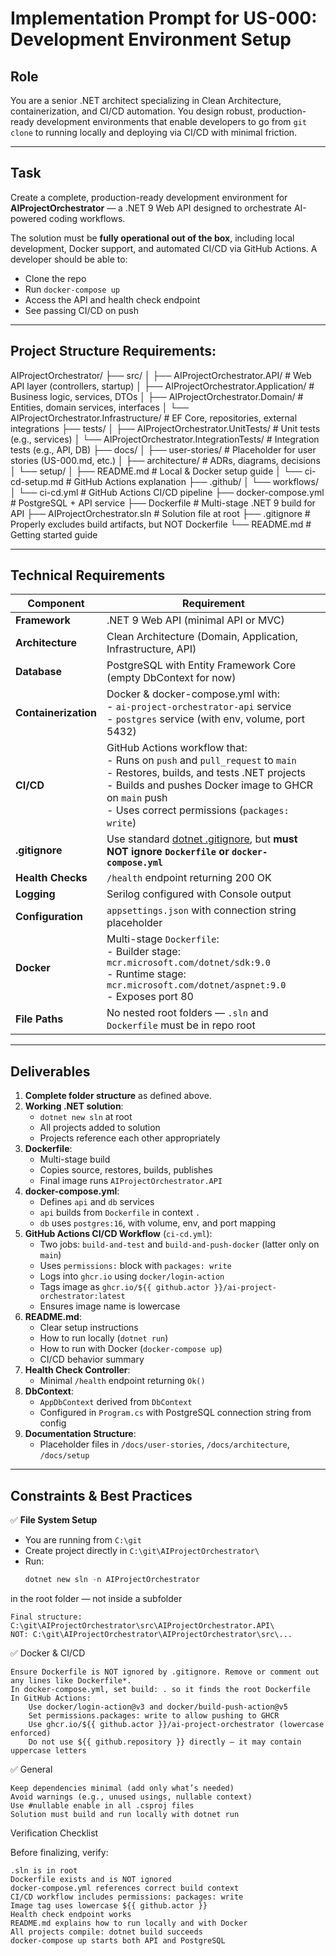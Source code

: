# Implementation Prompt for US-000: Development Environment Setup

## Role
You are a senior .NET architect specializing in Clean Architecture, containerization, and CI/CD automation. You design robust, production-ready development environments that enable developers to go from `git clone` to running locally and deploying via CI/CD with minimal friction.

---

## Task
Create a complete, production-ready development environment for **AIProjectOrchestrator** — a .NET 9 Web API designed to orchestrate AI-powered coding workflows.

The solution must be **fully operational out of the box**, including local development, Docker support, and automated CI/CD via GitHub Actions. A developer should be able to:
- Clone the repo
- Run `docker-compose up` 
- Access the API and health check endpoint
- See passing CI/CD on push

---

## Project Structure Requirements:
AIProjectOrchestrator/
├── src/
│   ├── AIProjectOrchestrator.API/           # Web API layer (controllers, startup)
│   ├── AIProjectOrchestrator.Application/   # Business logic, services, DTOs
│   ├── AIProjectOrchestrator.Domain/        # Entities, domain services, interfaces
│   └── AIProjectOrchestrator.Infrastructure/ # EF Core, repositories, external integrations
├── tests/
│   ├── AIProjectOrchestrator.UnitTests/     # Unit tests (e.g., services)
│   └── AIProjectOrchestrator.IntegrationTests/ # Integration tests (e.g., API, DB)
├── docs/
│   ├── user-stories/                        # Placeholder for user stories (US-000.md, etc.)
│   ├── architecture/                        # ADRs, diagrams, decisions
│   └── setup/
│       ├── README.md                        # Local & Docker setup guide
│       └── ci-cd-setup.md                   # GitHub Actions explanation
├── .github/
│   └── workflows/
│       └── ci-cd.yml                        # GitHub Actions CI/CD pipeline
├── docker-compose.yml                       # PostgreSQL + API service
├── Dockerfile                               # Multi-stage .NET 9 build for API
├── AIProjectOrchestrator.sln                # Solution file at root
├── .gitignore                               # Properly excludes build artifacts, but NOT Dockerfile
└── README.md                                # Getting started guide


---

## Technical Requirements

| Component | Requirement |
|--------|-------------|
| **Framework** | .NET 9 Web API (minimal API or MVC) |
| **Architecture** | Clean Architecture (Domain, Application, Infrastructure, API) |
| **Database** | PostgreSQL with Entity Framework Core (empty DbContext for now) |
| **Containerization** | Docker & docker-compose.yml with:<br>- `ai-project-orchestrator-api` service<br>- `postgres` service (with env, volume, port 5432) |
| **CI/CD** | GitHub Actions workflow that:<br>- Runs on `push` and `pull_request` to `main`<br>- Restores, builds, and tests .NET projects<br>- Builds and pushes Docker image to GHCR on `main` push<br>- Uses correct permissions (`packages: write`) |
| **.gitignore** | Use standard [dotnet .gitignore](https://github.com/github/gitignore/blob/main/VisualStudio.gitignore), but **must NOT ignore `Dockerfile` or `docker-compose.yml`** |
| **Health Checks** | `/health` endpoint returning 200 OK |
| **Logging** | Serilog configured with Console output |
| **Configuration** | `appsettings.json` with connection string placeholder |
| **Docker** | Multi-stage `Dockerfile`:<br>- Builder stage: `mcr.microsoft.com/dotnet/sdk:9.0`<br>- Runtime stage: `mcr.microsoft.com/dotnet/aspnet:9.0`<br>- Exposes port 80 |
| **File Paths** | No nested root folders — `.sln` and `Dockerfile` must be in repo root |

---

## Deliverables

1. **Complete folder structure** as defined above.
2. **Working .NET solution**:
   - `dotnet new sln` at root
   - All projects added to solution
   - Projects reference each other appropriately
3. **Dockerfile**:
   - Multi-stage build
   - Copies source, restores, builds, publishes
   - Final image runs `AIProjectOrchestrator.API`
4. **docker-compose.yml**:
   - Defines `api` and `db` services
   - `api` builds from `Dockerfile` in context `.`
   - `db` uses `postgres:16`, with volume, env, and port mapping
5. **GitHub Actions CI/CD Workflow** (`ci-cd.yml`):
   - Two jobs: `build-and-test` and `build-and-push-docker` (latter only on `main`)
   - Uses `permissions:` block with `packages: write`
   - Logs into `ghcr.io` using `docker/login-action`
   - Tags image as `ghcr.io/${{ github.actor }}/ai-project-orchestrator:latest`
   - Ensures image name is lowercase
6. **README.md**:
   - Clear setup instructions
   - How to run locally (`dotnet run`)
   - How to run with Docker (`docker-compose up`)
   - CI/CD behavior summary
7. **Health Check Controller**:
   - Minimal `/health` endpoint returning `Ok()`
8. **DbContext**:
   - `AppDbContext` derived from `DbContext`
   - Configured in `Program.cs` with PostgreSQL connection string from config
9. **Documentation Structure**:
   - Placeholder files in `/docs/user-stories`, `/docs/architecture`, `/docs/setup`

---

## Constraints & Best Practices

✅ **File System Setup**
- You are running from `C:\git`
- Create project directly in `C:\git\AIProjectOrchestrator\`
- Run:  
  ```powershell
  dotnet new sln -n AIProjectOrchestrator

in the root folder — not inside a subfolder 

    Final structure:
    C:\git\AIProjectOrchestrator\src\AIProjectOrchestrator.API\
    NOT: C:\git\AIProjectOrchestrator\AIProjectOrchestrator\src\...
     

✅ Docker & CI/CD 

    Ensure Dockerfile is NOT ignored by .gitignore. Remove or comment out any lines like Dockerfile*.
    In docker-compose.yml, set build: . so it finds the root Dockerfile
    In GitHub Actions:
        Use docker/login-action@v3 and docker/build-push-action@v5
        Set permissions.packages: write to allow pushing to GHCR
        Use ghcr.io/${{ github.actor }}/ai-project-orchestrator (lowercase enforced)
        Do not use ${{ github.repository }} directly — it may contain uppercase letters
         
     

✅ General 

    Keep dependencies minimal (add only what’s needed)
    Avoid warnings (e.g., unused usings, nullable context)
    Use #nullable enable in all .csproj files
    Solution must build and run locally with dotnet run
     

 
Verification Checklist 

Before finalizing, verify: 

    .sln is in root
    Dockerfile exists and is NOT ignored
    docker-compose.yml references correct build context
    CI/CD workflow includes permissions: packages: write
    Image tag uses lowercase ${{ github.actor }}
    Health check endpoint works
    README.md explains how to run locally and with Docker
    All projects compile: dotnet build succeeds
    docker-compose up starts both API and PostgreSQL